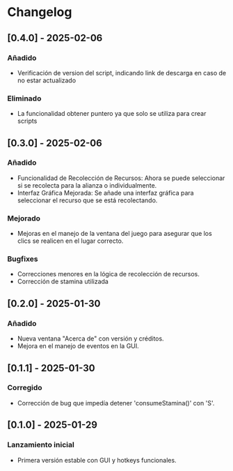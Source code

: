 # Changelog

## [0.4.0] - 2025-02-06
### Añadido
- Verificación de version del script, indicando link de descarga en caso de no estar actualizado

### Eliminado
- La funcionalidad obtener puntero ya que solo se utiliza para crear scripts

## [0.3.0] - 2025-02-06
### Añadido
- Funcionalidad de Recolección de Recursos: Ahora se puede seleccionar si se recolecta para la alianza o individualmente.
- Interfaz Gráfica Mejorada: Se añade una interfaz gráfica para seleccionar el recurso que se está recolectando.

### Mejorado
- Mejoras en el manejo de la ventana del juego para asegurar que los clics se realicen en el lugar correcto.

### Bugfixes
- Correcciones menores en la lógica de recolección de recursos.
- Corrección de stamina utilizada

## [0.2.0] - 2025-01-30
### Añadido
- Nueva ventana "Acerca de" con versión y créditos.
- Mejora en el manejo de eventos en la GUI.

## [0.1.1] - 2025-01-30
### Corregido
- Corrección de bug que impedía detener 'consumeStamina()' con 'S'.

## [0.1.0] - 2025-01-29
### Lanzamiento inicial
- Primera versión estable con GUI y hotkeys funcionales.